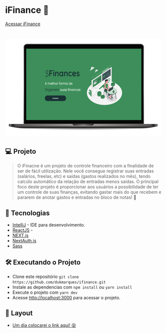 # iFinance 🤑
[Acessar iFinance](https://ifinance-dukmarques.vercel.app/)
<h1 align="center">
    <img alt="iFinance" title="iFinance" src=".github/ifinance.png" />
</h1>


## 💻 Projeto

> O iFinacne é um projeto de controle financeiro com a finalidade de ser de fácil utilização. Nele você consegue registrar suas entradas (salários, freelas, etc) e saídas (gastos realizados no mês), tendo calcúlo automático da relação de entradas menos saídas.
> O principal foco deste projeto é proporcionar aos usuários a possibilidade de ter um controle de suas finanças, evitando gastar mais do que recebem e pararem de anotar gastos e entradas no bloco de notas! 👀

## 🚀 Tecnologias
* [IntelliJ](https://www.jetbrains.com/idea/) - IDE para desenvolvimento.
* [ReactJS](https://reactjs.org/) - 
* [NEXT.js](https://nextjs.org/)
* [NextAuth.js](https://next-auth.js.org/)
* [Sass](https://sass-lang.com/)

## 🛠 Executando o Projeto
* Clone este repositório `git clone https://github.com/dukmarques/ifinance.git`
* Instale as dependencias com `npm install` ou `yarn install`
* Execute o projeto com `yarn dev`
* Acesse [http://localhost:3000](http://localhost:3000) para acessar o projeto.

## 🔖 Layout
* [Um dia colocarei o link aqui! 😝](#)
